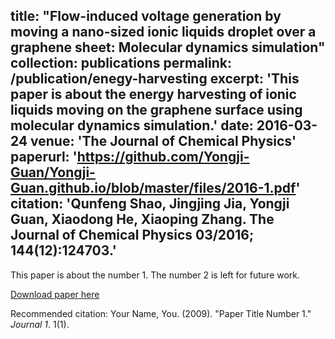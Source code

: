 title: "Flow-induced voltage generation by moving a nano-sized ionic liquids droplet over a graphene sheet: Molecular dynamics simulation"
collection: publications
permalink: /publication/enegy-harvesting
excerpt: 'This paper is about the energy harvesting of ionic liquids moving on the graphene surface using molecular dynamics simulation.'
date: 2016-03-24
venue: 'The Journal of Chemical Physics'
paperurl: 'https://github.com/Yongji-Guan/Yongji-Guan.github.io/blob/master/files/2016-1.pdf'
citation: 'Qunfeng Shao, Jingjing Jia, <b>Yongji Guan</b>, Xiaodong He, Xiaoping Zhang. The Journal of Chemical Physics 03/<b>2016</b>; 144(12):124703.'
---
This paper is about the number 1. The number 2 is left for future work.

[Download paper here](http://academicpages.github.io/files/paper1.pdf)

Recommended citation: Your Name, You. (2009). "Paper Title Number 1." <i>Journal 1</i>. 1(1).
